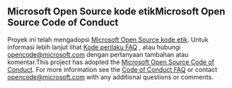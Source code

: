 ## <a name="microsoft-open-source-code-of-conduct"></a><span data-ttu-id="0e3c0-101">Microsoft Open Source kode etik</span><span class="sxs-lookup"><span data-stu-id="0e3c0-101">Microsoft Open Source Code of Conduct</span></span>
<span data-ttu-id="0e3c0-p101">Proyek ini telah mengadopsi [Microsoft Open Source kode etik](https://opensource.microsoft.com/codeofconduct/). Untuk informasi lebih lanjut lihat [Kode perilaku FAQ](https://opensource.microsoft.com/codeofconduct/faq/) , atau hubungi [opencode@microsoft.com](mailto:opencode@microsoft.com) dengan pertanyaan tambahan atau komentar.</span><span class="sxs-lookup"><span data-stu-id="0e3c0-p101">This project has adopted the [Microsoft Open Source Code of Conduct](https://opensource.microsoft.com/codeofconduct/). For more information see the [Code of Conduct FAQ](https://opensource.microsoft.com/codeofconduct/faq/) or contact [opencode@microsoft.com](mailto:opencode@microsoft.com) with any additional questions or comments.</span></span>